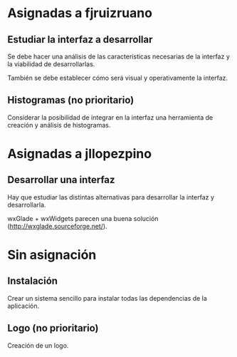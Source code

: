 # Asignadas a fjruizruano #

## Estudiar la interfaz a desarrollar ##

Se debe hacer una análisis de las características necesarias de la interfaz y la viabilidad de desarrollarlas.

También se debe establecer cómo será visual y operativamente la interfaz.

## Histogramas (no prioritario) ##

Considerar la posibilidad de integrar en la interfaz una herramienta de creación y análisis de histogramas.

# Asignadas a jllopezpino #

## Desarrollar una interfaz ##

Hay que estudiar las distintas alternativas para desarrollar la interfaz y desarrollarla.

wxGlade + wxWidgets parecen una buena solución (http://wxglade.sourceforge.net/).

# Sin asignación #

## Instalación ##

Crear un sistema sencillo para instalar todas las dependencias de la aplicación.

## Logo (no prioritario) ##

Creación de un logo.